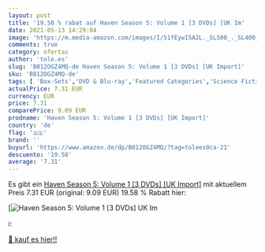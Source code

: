 ```yaml
---
layout: post
title: '19.58 % rabat auf Haven Season 5: Volume 1 [3 DVDs] [UK Im'
date: 2021-05-13 14:29:04
image: 'https://m.media-amazon.com/images/I/51fEywI5A2L._SL500_._SL400_.jpg'
comments: true
category: ofertas
author: 'tole.es'
slug: 'B012OGZ4MQ-de Haven Season 5: Volume 1 [3 DVDs] [UK Import]'
sku: 'B012OGZ4MQ-de'
tags: [ 'Box-Sets','DVD & Blu-ray','Featured Categories','Science Fiction','Serien & TV-Produktionen', ]
actualPrice: 7.31 EUR
currency: EUR
price: 7.31
comparePrice: 9.09 EUR
prodname: 'Haven Season 5: Volume 1 [3 DVDs] [UK Import]'
country: 'de'
flag: '🇩🇪'
brand: ''
buyurl: 'https://www.amazon.de/dp/B012OGZ4MQ/?tag=tolees0ca-21'
descuento: '19.58'
average: '7.31'
---
```


Es gibt ein [Haven Season 5: Volume 1 [3 DVDs] [UK Import]](https://www.amazon.de/dp/B012OGZ4MQ/?tag=tolees0ca-21) mit aktuellem Preis 7.31 EUR (original: 9.09 EUR) 19.58 % Rabatt hier:

[![Haven Season 5: Volume 1 [3 DVDs] [UK Im](https://m.media-amazon.com/images/I/51fEywI5A2L._SL500_._SL400_.jpg)](https://www.amazon.de/dp/B012OGZ4MQ/?tag=tolees0ca-21)

ℹ️:


[🛒 kauf es hier!!](https://www.amazon.de/dp/B012OGZ4MQ/?tag=tolees0ca-21)
